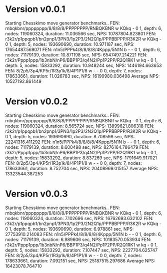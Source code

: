 # Version v0.0.1
Starting Chesskimo move generator benchmarks..
FEN: rnbqkbnr/pppppppp/8/8/8/8/PPPPPPPP/RNBQKBNR w KQkq - 0 1, depth: 6, nodes: 119060324, duration: 11.036566 sec, NPS: 10787804.823801
FEN: r3k2r/p1ppqpb1/bn2pnp1/3PN3/1p2P3/2N2Q1p/PPPBBPPP/R3K2R w KQkq - 0 1, depth: 5, nodes: 193690690, duration: 10.971187 sec, NPS: 17654487.569071
FEN: n1n5/PPPk4/8/8/8/8/4Kppp/5N1N b - - 0 1, depth: 6, nodes: 71179139, duration: 10.871198 sec, NPS: 6547497.214221
FEN: r3k2r/Pppp1ppp/1b3nbN/nP6/BBP1P3/q4N2/Pp1P2PP/R2Q1RK1 w kq - 0 1, depth: 5, nodes: 15833292, duration: 10.948244 sec, NPS: 1446194.663653
FEN: 8/2p5/3p4/KP5r/1R3p1k/8/4P1P1/8 w - - 0 0, depth: 7, nodes: 178633661, duration: 11.026783 sec, NPS: 16199980.036498
Average NPS: 10527192.861449

# Version v0.0.2
Starting Chesskimo move generator benchmarks..
FEN: rnbqkbnr/pppppppp/8/8/8/8/PPPPPPPP/RNBQKBNR w KQkq - 0 1, depth: 6, nodes: 119060324, duration: 8.565724 sec, NPS: 13899621.806318
FEN: r3k2r/p1ppqpb1/bn2pnp1/3PN3/1p2P3/2N2Q1p/PPPBBPPP/R3K2R w KQkq - 0 1, depth: 5, nodes: 193690690, duration: 8.708598 sec, NPS: 22241316.411292
FEN: n1n5/PPPk4/8/8/8/8/4Kppp/5N1N b - - 0 1, depth: 6, nodes: 71179139, duration: 8.600498 sec, NPS: 8276164.786479
FEN: r3k2r/Pppp1ppp/1b3nbN/nP6/BBP1P3/q4N2/Pp1P2PP/R2Q1RK1 w kq - 0 1, depth: 5, nodes: 15833292, duration: 8.837269 sec, NPS: 1791649.917021
FEN: 8/2p5/3p4/KP5r/1R3p1k/8/4P1P1/8 w - - 0 0, depth: 7, nodes: 178633661, duration: 8.752704 sec, NPS: 20408969.015157
Average NPS: 13323544.387253

# Version v0.0.3
Starting Chesskimo move generator benchmarks..
FEN: rnbqkbnr/pppppppp/8/8/8/8/PPPPPPPP/RNBQKBNR w KQkq - 0 1, depth: 6, nodes: 119060324, duration: 7.102696 sec, NPS: 16762693.632102
FEN: r3k2r/p1ppqpb1/bn2pnp1/3PN3/1p2P3/2N2Q1p/PPPBBPPP/R3K2R w KQkq - 0 1, depth: 5, nodes: 193690690, duration: 6.978861 sec, NPS: 27753910.214083
FEN: n1n5/PPPk4/8/8/8/8/4Kppp/5N1N b - - 0 1, depth: 6, nodes: 71179139, duration: 6.989606 sec, NPS: 10183570.053934
FEN: r3k2r/Pppp1ppp/1b3nbN/nP6/BBP1P3/q4N2/Pp1P2PP/R2Q1RK1 w kq - 0 1, depth: 5, nodes: 15833292, duration: 7.107447 sec, NPS: 2227704.625747
FEN: 8/2p5/3p4/KP5r/1R3p1k/8/4P1P1/8 w - - 0 0, depth: 7, nodes: 178633661, duration: 7.092151 sec, NPS: 25187515.297686
Average NPS: 16423078.764710
